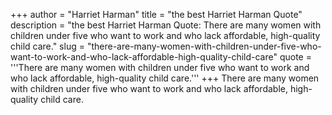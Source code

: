 +++
author = "Harriet Harman"
title = "the best Harriet Harman Quote"
description = "the best Harriet Harman Quote: There are many women with children under five who want to work and who lack affordable, high-quality child care."
slug = "there-are-many-women-with-children-under-five-who-want-to-work-and-who-lack-affordable-high-quality-child-care"
quote = '''There are many women with children under five who want to work and who lack affordable, high-quality child care.'''
+++
There are many women with children under five who want to work and who lack affordable, high-quality child care.

